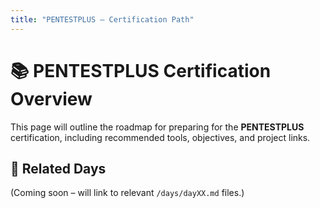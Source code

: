```yaml
---
title: "PENTESTPLUS – Certification Path"
---
```


# 📚 PENTESTPLUS Certification Overview

This page will outline the roadmap for preparing for the **PENTESTPLUS** certification, including recommended tools, objectives, and project links.

## 🔗 Related Days

(Coming soon – will link to relevant `/days/dayXX.md` files.)
